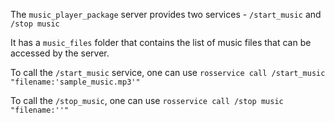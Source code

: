 The `music_player_package` server provides two services - `/start_music` and `/stop music`

It has a `music_files` folder that contains the list of music files that can be accessed by the server.

To call the `/start_music` service, one can use `rosservice call /start_music "filename:'sample_music.mp3'"`

To call the `/stop_music`, one can use `rosservice call /stop music "filename:''"`
